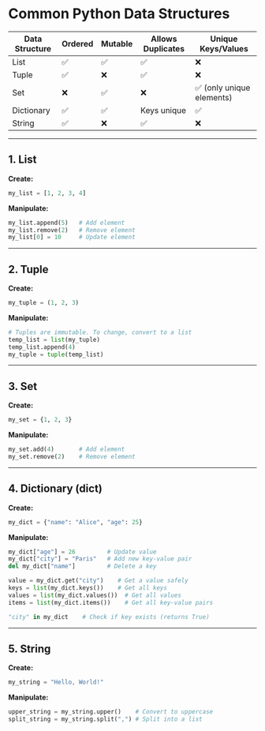 
# Common Python Data Structures

| Data Structure | Ordered | Mutable | Allows Duplicates | Unique Keys/Values |
|----------------|---------|---------|-------------------|--------------------|
| List           | ✅      | ✅      | ✅                | ❌                |
| Tuple          | ✅      | ❌      | ✅                | ❌                |
| Set            | ❌      | ✅      | ❌                | ✅ (only unique elements) |
| Dictionary     | ✅      | ✅      | Keys unique       | ✅                |
| String         | ✅      | ❌      | ✅                | ❌                |

---

## 1. List
**Create:**
```python
my_list = [1, 2, 3, 4]
```

**Manipulate:**
```python
my_list.append(5)   # Add element
my_list.remove(2)   # Remove element
my_list[0] = 10     # Update element
```

---

## 2. Tuple
**Create:**
```python
my_tuple = (1, 2, 3)
```

**Manipulate:**
```python
# Tuples are immutable. To change, convert to a list
temp_list = list(my_tuple)
temp_list.append(4)
my_tuple = tuple(temp_list)
```

---

## 3. Set
**Create:**
```python
my_set = {1, 2, 3}
```

**Manipulate:**
```python
my_set.add(4)       # Add element
my_set.remove(2)    # Remove element
```

---

## 4. Dictionary (dict)
**Create:**
```python
my_dict = {"name": "Alice", "age": 25}
```

**Manipulate:**
```python
my_dict["age"] = 26         # Update value
my_dict["city"] = "Paris"   # Add new key-value pair
del my_dict["name"]         # Delete a key

value = my_dict.get("city")    # Get a value safely
keys = list(my_dict.keys())    # Get all keys
values = list(my_dict.values())  # Get all values
items = list(my_dict.items())    # Get all key-value pairs

"city" in my_dict    # Check if key exists (returns True)
```

---

## 5. String
**Create:**
```python
my_string = "Hello, World!"
```

**Manipulate:**
```python
upper_string = my_string.upper()    # Convert to uppercase
split_string = my_string.split(",") # Split into a list
```
